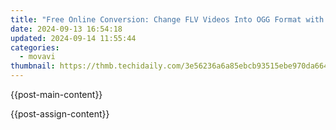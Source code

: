 ```yaml
---
title: "Free Online Conversion: Change FLV Videos Into OGG Format with Movavi"
date: 2024-09-13 16:54:18
updated: 2024-09-14 11:55:44
categories:
  - movavi
thumbnail: https://thmb.techidaily.com/3e56236a6a85ebcb93515ebe970da664f41c03cdc9a40751e6b62b7a56683a32.jpg
---
```


{{post-main-content}}

<ins class="adsbygoogle"
     style="display:block"
     data-ad-format="autorelaxed"
     data-ad-client="ca-pub-7571918770474297"
     data-ad-slot="1223367746"></ins>

{{post-assign-content}}

<ins class="adsbygoogle"
     style="display:block"
     data-ad-client="ca-pub-7571918770474297"
     data-ad-slot="8358498916"
     data-ad-format="auto"
     data-full-width-responsive="true"></ins>
